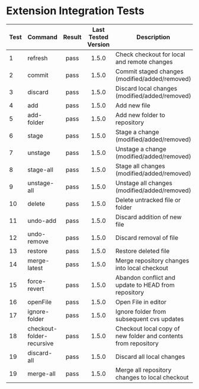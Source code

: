 # Extension Integration Tests

Test | Command | Result | Last Tested Version | Description
---|---|:---:|:---:|---
1 | refresh | pass | 1.5.0 | Check checkout for local and remote changes  
2 | commit | pass | 1.5.0 | Commit staged changes (modified/added/removed)
3 | discard | pass | 1.5.0 | Discard local changes (modified/added/removed)
4 | add | pass | 1.5.0 | Add new file
5 | add-folder | pass | 1.5.0 | Add new folder to repository
6 | stage | pass | 1.5.0 | Stage a change (modified/added/removed)
7 | unstage | pass | 1.5.0 | Unstage a change (modified/added/removed)
8 | stage-all | pass | 1.5.0 | Stage all changes (modified/added/removed)
9 | unstage-all | pass | 1.5.0 | Unstage all changes (modified/added/removed)
10 | delete | pass | 1.5.0 | Delete untracked file or folder
11 | undo-add | pass | 1.5.0 | Discard addition of new file
12 | undo-remove | pass | 1.5.0 | Discard removal of file
13 | restore | pass | 1.5.0 | Restore deleted file
14 | merge-latest | pass | 1.5.0 | Merge repository changes into local checkout
15 | force-revert | pass | 1.5.0 | Abandon conflict and update to HEAD from repository 
16 | openFile | pass | 1.5.0 | Open File in editor
17 | ignore-folder | pass | 1.5.0 | Ignore folder from subsequent cvs updates
18 | checkout-folder-recursive | pass | 1.5.0 | Checkout local copy of new folder and contents from repository
19 | discard-all | pass | 1.5.0 | Discard all local changes
19 | merge-all | pass | 1.5.0 | Merge all repository changes to local checkout
